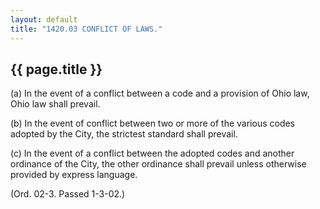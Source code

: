 ```yaml
---
layout: default 
title: "1420.03 CONFLICT OF LAWS."
---
```


{{ page.title }}
----------------

​(a) In the event of a conflict between a code and a provision of Ohio
law, Ohio law shall prevail.

​(b) In the event of conflict between two or more of the various codes
adopted by the City, the strictest standard shall prevail.

​(c) In the event of a conflict between the adopted codes and another
ordinance of the City, the other ordinance shall prevail unless
otherwise provided by express language.

(Ord. 02-3. Passed 1-3-02.)
